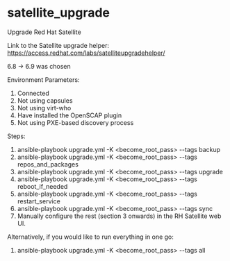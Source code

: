 # satellite_upgrade
Upgrade Red Hat Satellite

Link to the Satellite upgrade helper:
https://access.redhat.com/labs/satelliteupgradehelper/

6.8 -> 6.9 was chosen

Environment Parameters:
1. Connected
2. Not using capsules
3. Not using virt-who
4. Have installed the OpenSCAP plugin
5. Not using PXE-based discovery process

Steps:

1. ansible-playbook upgrade.yml -K <become_root_pass> --tags backup
2. ansible-playbook upgrade.yml -K <become_root_pass> --tags repos_and_packages
3. ansible-playbook upgrade.yml -K <become_root_pass> --tags upgrade
4. ansible-playbook upgrade.yml -K <become_root_pass> --tags reboot_if_needed
5. ansible-playbook upgrade.yml -K <become_root_pass> --tags restart_service
6. ansible-playbook upgrade.yml -K <become_root_pass> --tags sync
7. Manually configure the rest (section 3 onwards) in the RH Satellite web UI.

Alternatively, if you would like to run everything in one go:

1. ansible-playbook upgrade.yml -K <become_root_pass> --tags all
